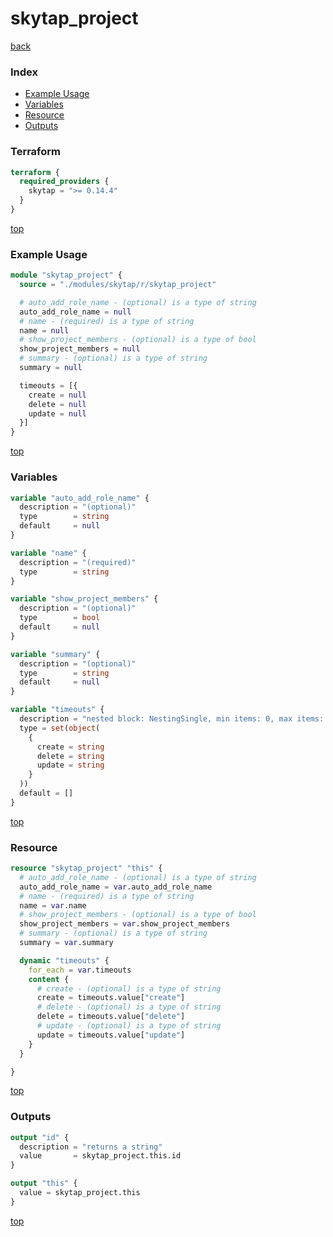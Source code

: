 # skytap_project

[back](../skytap.md)

### Index

- [Example Usage](#example-usage)
- [Variables](#variables)
- [Resource](#resource)
- [Outputs](#outputs)

### Terraform

```terraform
terraform {
  required_providers {
    skytap = ">= 0.14.4"
  }
}
```

[top](#index)

### Example Usage

```terraform
module "skytap_project" {
  source = "./modules/skytap/r/skytap_project"

  # auto_add_role_name - (optional) is a type of string
  auto_add_role_name = null
  # name - (required) is a type of string
  name = null
  # show_project_members - (optional) is a type of bool
  show_project_members = null
  # summary - (optional) is a type of string
  summary = null

  timeouts = [{
    create = null
    delete = null
    update = null
  }]
}
```

[top](#index)

### Variables

```terraform
variable "auto_add_role_name" {
  description = "(optional)"
  type        = string
  default     = null
}

variable "name" {
  description = "(required)"
  type        = string
}

variable "show_project_members" {
  description = "(optional)"
  type        = bool
  default     = null
}

variable "summary" {
  description = "(optional)"
  type        = string
  default     = null
}

variable "timeouts" {
  description = "nested block: NestingSingle, min items: 0, max items: 0"
  type = set(object(
    {
      create = string
      delete = string
      update = string
    }
  ))
  default = []
}
```

[top](#index)

### Resource

```terraform
resource "skytap_project" "this" {
  # auto_add_role_name - (optional) is a type of string
  auto_add_role_name = var.auto_add_role_name
  # name - (required) is a type of string
  name = var.name
  # show_project_members - (optional) is a type of bool
  show_project_members = var.show_project_members
  # summary - (optional) is a type of string
  summary = var.summary

  dynamic "timeouts" {
    for_each = var.timeouts
    content {
      # create - (optional) is a type of string
      create = timeouts.value["create"]
      # delete - (optional) is a type of string
      delete = timeouts.value["delete"]
      # update - (optional) is a type of string
      update = timeouts.value["update"]
    }
  }

}
```

[top](#index)

### Outputs

```terraform
output "id" {
  description = "returns a string"
  value       = skytap_project.this.id
}

output "this" {
  value = skytap_project.this
}
```

[top](#index)